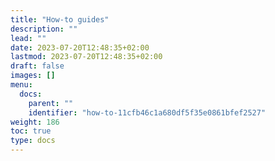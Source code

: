 ```yaml
---
title: "How-to guides"
description: ""
lead: ""
date: 2023-07-20T12:48:35+02:00
lastmod: 2023-07-20T12:48:35+02:00
draft: false
images: []
menu:
  docs:
    parent: ""
    identifier: "how-to-11cfb46c1a680df5f35e0861bfef2527"
weight: 186
toc: true
type: docs
---
```

